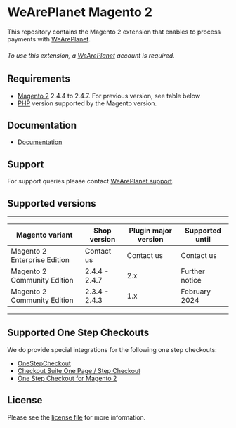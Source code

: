 

# WeArePlanet Magento 2
This repository contains the Magento 2 extension that enables to process payments with [WeArePlanet](https://www.weareplanet.com/).

###### To use this extension, a [WeArePlanet](https://www.weareplanet.com/contact/sales) account is required.

## Requirements

* [Magento 2](https://magento.com/) 2.4.4 to 2.4.7. For previous version, see table below
* [PHP](http://php.net/) version supported by the Magento version.

## Documentation

* [Documentation](https://plugin-documentation.weareplanet.com/weareplanet/magento-2/2.1.22/docs/en/documentation.html)


## Support

For support queries please contact [WeArePlanet support](mailto:support@datatrans.ch?subject=Support%20on%20Magento%202%20-%20Topic%3A).

## Supported versions

___________________________________________________________________________________________________________
| Magento variant              | Shop version           | Plugin major version   | Supported until        |
|------------------------------|------------------------|------------------------|------------------------|
| Magento 2 Enterprise Edition | Contact us             | Contact us             | Contact us             |
| Magento 2 Community Edition  | 2.4.4 - 2.4.7          | 2.x                    | Further notice         |
| Magento 2 Community Edition  | 2.3.4 - 2.4.3          | 1.x                    | February 2024          |
-----------------------------------------------------------------------------------------------------------

## Supported One Step Checkouts

We do provide special integrations for the following one step checkouts:

* [OneStepCheckout](https://www.onestepcheckout.com/magento-2)
* [Checkout Suite One Page / Step Checkout](https://www.iwdagency.com/extensions/one-step-page-checkout.html)
* [One Step Checkout for Magento 2](https://amasty.com/one-step-checkout-for-magento-2.html)

## License

Please see the [license file](https://github.com/weareplanet/magento-2/blob/2.1.22/LICENSE) for more information.
